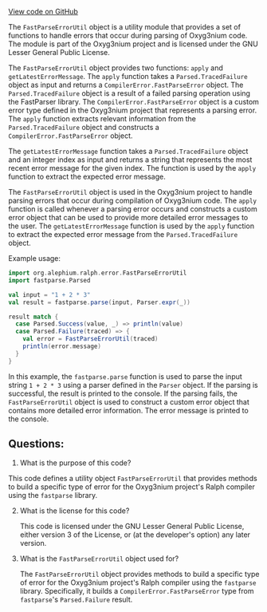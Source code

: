 [View code on GitHub](https://github.com/alephium/alephium/ralph/src/main/scala/org/alephium/ralph/error/FastParseErrorUtil.scala)

The `FastParseErrorUtil` object is a utility module that provides a set of functions to handle errors that occur during parsing of Oxyg3nium code. The module is part of the Oxyg3nium project and is licensed under the GNU Lesser General Public License.

The `FastParseErrorUtil` object provides two functions: `apply` and `getLatestErrorMessage`. The `apply` function takes a `Parsed.TracedFailure` object as input and returns a `CompilerError.FastParseError` object. The `Parsed.TracedFailure` object is a result of a failed parsing operation using the FastParser library. The `CompilerError.FastParseError` object is a custom error type defined in the Oxyg3nium project that represents a parsing error. The `apply` function extracts relevant information from the `Parsed.TracedFailure` object and constructs a `CompilerError.FastParseError` object.

The `getLatestErrorMessage` function takes a `Parsed.TracedFailure` object and an integer index as input and returns a string that represents the most recent error message for the given index. The function is used by the `apply` function to extract the expected error message.

The `FastParseErrorUtil` object is used in the Oxyg3nium project to handle parsing errors that occur during compilation of Oxyg3nium code. The `apply` function is called whenever a parsing error occurs and constructs a custom error object that can be used to provide more detailed error messages to the user. The `getLatestErrorMessage` function is used by the `apply` function to extract the expected error message from the `Parsed.TracedFailure` object.

Example usage:

```scala
import org.alephium.ralph.error.FastParseErrorUtil
import fastparse.Parsed

val input = "1 + 2 * 3"
val result = fastparse.parse(input, Parser.expr(_))

result match {
  case Parsed.Success(value, _) => println(value)
  case Parsed.Failure(traced) => {
    val error = FastParseErrorUtil(traced)
    println(error.message)
  }
}
```

In this example, the `fastparse.parse` function is used to parse the input string `1 + 2 * 3` using a parser defined in the `Parser` object. If the parsing is successful, the result is printed to the console. If the parsing fails, the `FastParseErrorUtil` object is used to construct a custom error object that contains more detailed error information. The error message is printed to the console.
## Questions: 
 1. What is the purpose of this code?
   
   This code defines a utility object `FastParseErrorUtil` that provides methods to build a specific type of error for the Oxyg3nium project's Ralph compiler using the `fastparse` library.

2. What is the license for this code?
   
   This code is licensed under the GNU Lesser General Public License, either version 3 of the License, or (at the developer's option) any later version.

3. What is the `FastParseErrorUtil` object used for?
   
   The `FastParseErrorUtil` object provides methods to build a specific type of error for the Oxyg3nium project's Ralph compiler using the `fastparse` library. Specifically, it builds a `CompilerError.FastParseError` type from `fastparse`'s `Parsed.Failure` result.